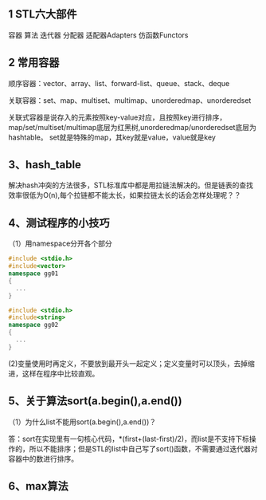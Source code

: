 1 STL六大部件
--
容器  算法   迭代器   分配器    适配器Adapters    仿函数Functors

2 常用容器
---
顺序容器：vector、array、list、forward-list、queue、stack、deque

关联容器：set、map、multiset、multimap、unorderedmap、unorderedset

关联式容器是说存入的元素按照key-value对应，且按照key进行排序，map/set/multiset/multimap底层为红黑树,unorderedmap/unorderedset底层为hashtable。
set就是特殊的map，其key就是value，value就是key

3、hash_table
---
解决hash冲突的方法很多，STL标准库中都是用拉链法解决的。但是链表的查找效率很低为O(n),每个拉链都不能太长，如果拉链太长的话会怎样处理呢？？

4、测试程序的小技巧
---
（1）用namespace分开各个部分
```cpp
#include <stdio.h>
#include<vector>
namespace gg01
{
  ...
}

#include <stdio.h>
#include<string>
namespace gg02
{
  ...
}

```
(2)变量使用时再定义，不要放到最开头一起定义；定义变量时可以顶头，去掉缩进，这样在程序中比较直观。

5、关于算法sort(a.begin(),a.end())
---
（1）为什么list不能用sort(a.begin(),a.end())？

答：sort在实现里有一句核心代码，*(first+(last-first)/2)，而list是不支持下标操作的，所以不能排序；但是STL的list中自己写了sort()函数，不需要通过迭代器对容器中的数进行排序。

6、max算法
---

